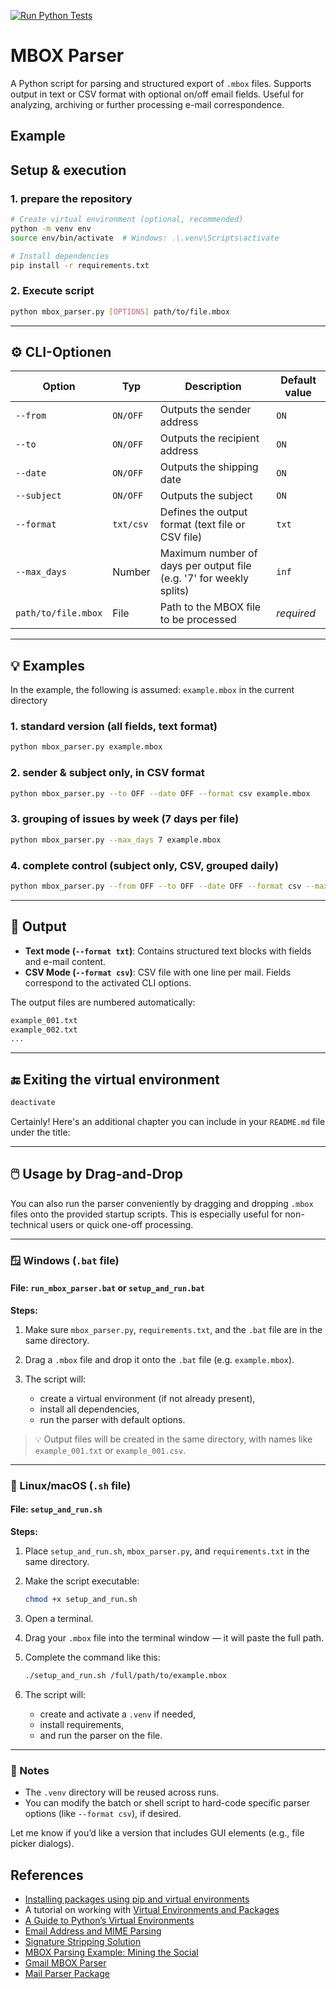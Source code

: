 [![Run Python Tests](https://github.com/pamagister/mbox-gmail-parser/actions/workflows/python-tests.yml/badge.svg)](https://github.com/maxmustermann/mbox-parser/actions/workflows/python-tests.yml)

# MBOX Parser

A Python script for parsing and structured export of `.mbox` files.
Supports output in text or CSV format with optional on/off email fields.
Useful for analyzing, archiving or further processing e-mail correspondence.

## Example


## Setup & execution

### 1. prepare the repository

```bash
# Create virtual environment (optional, recommended)
python -m venv env
source env/bin/activate  # Windows: .\.venv\Scripts\activate

# Install dependencies
pip install -r requirements.txt

````


### 2. Execute script

```bash
python mbox_parser.py [OPTIONS] path/to/file.mbox
```

---

## ⚙️ CLI-Optionen

| Option              | Typ        | Description                                                               | Default value  |
| ------------------- |------------|---------------------------------------------------------------------------|----------------|
| `--from`            | `ON/OFF`   | Outputs the sender address                                                | `ON`           |
| `--to`              | `ON/OFF`   | Outputs the recipient address                                             | `ON`           |
| `--date`            | `ON/OFF`   | Outputs the shipping date                                                 | `ON`           |
| `--subject`         | `ON/OFF`   | Outputs the subject                                                       | `ON`           |
| `--format`          | `txt/csv`  | Defines the output format (text file or CSV file)                         | `txt`          |
| `--max_days`        | Number     | Maximum number of days per output file (e.g. '7' for weekly splits)       | `inf`          |
| `path/to/file.mbox` | File       | Path to the MBOX file to be processed                                     | *required* |

---

## 💡 Examples

In the example, the following is assumed: `example.mbox` in the current directory

### 1. standard version (all fields, text format)

```bash
python mbox_parser.py example.mbox
```

### 2. sender & subject only, in CSV format

```bash
python mbox_parser.py --to OFF --date OFF --format csv example.mbox
```

### 3. grouping of issues by week (7 days per file)

```bash
python mbox_parser.py --max_days 7 example.mbox
```

### 4. complete control (subject only, CSV, grouped daily)

```bash
python mbox_parser.py --from OFF --to OFF --date OFF --format csv --max_days 1 example.mbox
```

---

## 📁 Output

* **Text mode (`--format txt`)**: Contains structured text blocks with fields and e-mail content.
* **CSV Mode (`--format csv`)**: CSV file with one line per mail. Fields correspond to the activated CLI options.

The output files are numbered automatically:

```bash
example_001.txt
example_002.txt
...
```

---

## 🔚 Exiting the virtual environment

```bash
deactivate
```

Certainly! Here's an additional chapter you can include in your `README.md` file under the title:

---

## 🖱️ Usage by Drag-and-Drop

You can also run the parser conveniently by dragging and dropping `.mbox` files onto the provided startup scripts. This is especially useful for non-technical users or quick one-off processing.

---

### 🪟 Windows (`.bat` file)

#### File: `run_mbox_parser.bat` or `setup_and_run.bat`

**Steps:**

1. Make sure `mbox_parser.py`, `requirements.txt`, and the `.bat` file are in the same directory.
2. Drag a `.mbox` file and drop it onto the `.bat` file (e.g. `example.mbox`).
3. The script will:

   * create a virtual environment (if not already present),
   * install all dependencies,
   * run the parser with default options.

> 💡 Output files will be created in the same directory, with names like `example_001.txt` or `example_001.csv`.

---

### 🐧 Linux/macOS (`.sh` file)

#### File: `setup_and_run.sh`

**Steps:**

1. Place `setup_and_run.sh`, `mbox_parser.py`, and `requirements.txt` in the same directory.

2. Make the script executable:

   ```bash
   chmod +x setup_and_run.sh
   ```

3. Open a terminal.

4. Drag your `.mbox` file into the terminal window — it will paste the full path.

5. Complete the command like this:

   ```bash
   ./setup_and_run.sh /full/path/to/example.mbox
   ```

6. The script will:

   * create and activate a `.venv` if needed,
   * install requirements,
   * and run the parser on the file.

---

### 📝 Notes

* The `.venv` directory will be reused across runs.
* You can modify the batch or shell script to hard-code specific parser options (like `--format csv`), if desired.

Let me know if you’d like a version that includes GUI elements (e.g., file picker dialogs).



## References

- [Installing packages using pip and virtual environments](https://packaging.python.org/guides/installing-using-pip-and-virtual-environments/)
- A tutorial on working with [Virtual Environments and Packages](https://docs.python.org/3/tutorial/venv.html)
- [A Guide to Python’s Virtual Environments](https://towardsdatascience.com/virtual-environments-104c62d48c54)
- [Email Address and MIME Parsing](https://github.com/mailgun/flanker)
- [Signature Stripping Solution](https://github.com/mailgun/talon)
- [MBOX Parsing Example: Mining the Social](https://www.oreilly.com/library/view/mining-the-social/9781449368180/ch06.html)
- [Gmail MBOX Parser](https://github.com/alejandro-g-m/Gmail-MBOX-email-parser)
- [Mail Parser Package](https://pypi.org/project/mail-parser/)
